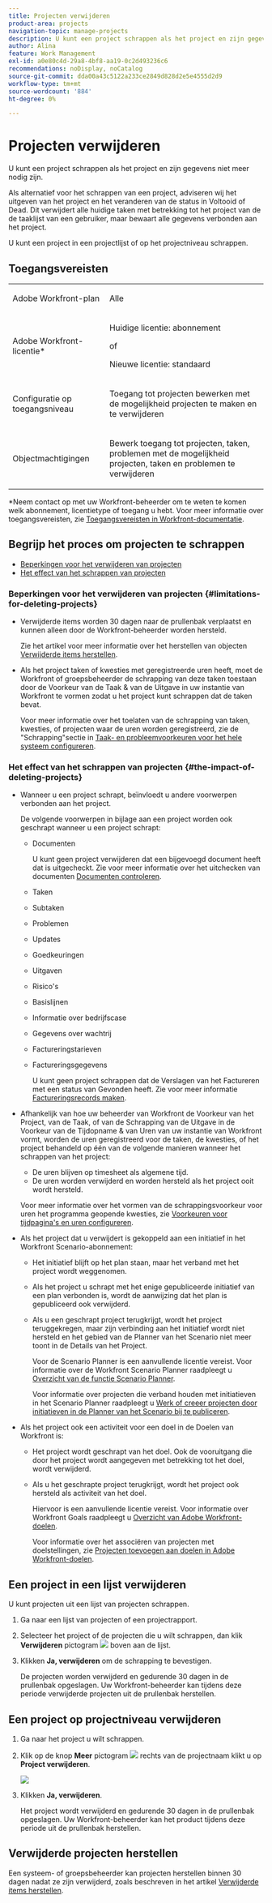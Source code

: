 ```yaml
---
title: Projecten verwijderen
product-area: projects
navigation-topic: manage-projects
description: U kunt een project schrappen als het project en zijn gegevens niet meer nodig zijn. Als alternatief voor het schrappen van een project, adviseren wij het uitgeven van het project en het veranderen van de status in Voltooid of Dead. Dit verwijdert alle huidige taken met betrekking tot het project van de de taaklijst van een gebruiker, maar bewaart alle gegevens verbonden aan het project.
author: Alina
feature: Work Management
exl-id: a0e80c4d-29a8-4bf8-aa19-0c2d493236c6
recommendations: noDisplay, noCatalog
source-git-commit: dda00a43c5122a233ce2849d828d2e5e4555d2d9
workflow-type: tm+mt
source-wordcount: '884'
ht-degree: 0%

---
```


# Projecten verwijderen

<!--Audited: 01/2024-->

U kunt een project schrappen als het project en zijn gegevens niet meer nodig zijn.

Als alternatief voor het schrappen van een project, adviseren wij het uitgeven van het project en het veranderen van de status in Voltooid of Dead. Dit verwijdert alle huidige taken met betrekking tot het project van de de taaklijst van een gebruiker, maar bewaart alle gegevens verbonden aan het project.

U kunt een project in een projectlijst of op het projectniveau schrappen.

## Toegangsvereisten

<table style="table-layout:auto"> 
 <col> 
 <col> 
 <tbody> 
  <tr> 
   <td> <p>Adobe Workfront-plan</p> </td> 
   <td>Alle</td> 
  </tr> 
  <tr> 
   <td> <p>Adobe Workfront-licentie*</p> </td> 
   <td> <p>Huidige licentie: abonnement </p> 
   of
   <p>Nieuwe licentie: standaard </p>
   </td> 
  </tr> 
  <tr data-mc-conditions=""> 
   <td>Configuratie op toegangsniveau</td> 
   <td> <p>Toegang tot projecten bewerken met de mogelijkheid projecten te maken en te verwijderen</p> </td> 
  </tr> 
  <tr data-mc-conditions=""> 
   <td> <p>Objectmachtigingen </p> </td> 
   <td> <p>Bewerk toegang tot projecten, taken, problemen met de mogelijkheid projecten, taken en problemen te verwijderen</p> </td> 
  </tr> 
 </tbody> 
</table>

*Neem contact op met uw Workfront-beheerder om te weten te komen welk abonnement, licentietype of toegang u hebt. Voor meer informatie over toegangsvereisten, zie [Toegangsvereisten in Workfront-documentatie](/help/quicksilver/administration-and-setup/add-users/access-levels-and-object-permissions/access-level-requirements-in-documentation.md).

## Begrijp het proces om projecten te schrappen

* [Beperkingen voor het verwijderen van projecten](#limitations-for-deleting-projects)
* [Het effect van het schrappen van projecten](#the-impact-of-deleting-projects)

### Beperkingen voor het verwijderen van projecten  {#limitations-for-deleting-projects}

* Verwijderde items worden 30 dagen naar de prullenbak verplaatst en kunnen alleen door de Workfront-beheerder worden hersteld.

  Zie het artikel voor meer informatie over het herstellen van objecten [Verwijderde items herstellen](../../../administration-and-setup/manage-workfront/manage-deleted-items/restore-deleted-items.md).

* Als het project taken of kwesties met geregistreerde uren heeft, moet de Workfront of groepsbeheerder de schrapping van deze taken toestaan door de Voorkeur van de Taak &amp; van de Uitgave in uw instantie van Workfront te vormen zodat u het project kunt schrappen dat de taken bevat.

  Voor meer informatie over het toelaten van de schrapping van taken, kwesties, of projecten waar de uren worden geregistreerd, zie de &quot;Schrapping&quot;sectie in [Taak- en probleemvoorkeuren voor het hele systeem configureren](../../../administration-and-setup/set-up-workfront/configure-system-defaults/set-task-issue-preferences.md).

  <!--
  <p data-mc-conditions="QuicksilverOrClassic.Quicksilver,QuicksilverOrClassic.Draft mode">(NOTE: this bullet stays in NWE only forever)</p>
  -->

### Het effect van het schrappen van projecten {#the-impact-of-deleting-projects}

* Wanneer u een project schrapt, beïnvloedt u andere voorwerpen verbonden aan het project.

  De volgende voorwerpen in bijlage aan een project worden ook geschrapt wanneer u een project schrapt:

   * Documenten

     U kunt geen project verwijderen dat een bijgevoegd document heeft dat is uitgecheckt. Zie voor meer informatie over het uitchecken van documenten [Documenten controleren](../../../documents/managing-documents/check-out-documents.md).

   * Taken
   * Subtaken
   * Problemen
   * Updates
   * Goedkeuringen
   * Uitgaven
   * Risico&#39;s
   * Basislijnen
   * Informatie over bedrijfscase
   * Gegevens over wachtrij
   * Factureringstarieven
   * Factureringsgegevens

     U kunt geen project schrappen dat de Verslagen van het Factureren met een status van Gevonden heeft. Zie voor meer informatie [Factureringsrecords maken](../../projects/project-finances/create-billing-records.md).

* Afhankelijk van hoe uw beheerder van Workfront de Voorkeur van het Project, van de Taak, of van de Schrapping van de Uitgave in de Voorkeur van de Tijdopname &amp; van Uren van uw instantie van Workfront vormt, worden de uren geregistreerd voor de taken, de kwesties, of het project behandeld op één van de volgende manieren wanneer het schrappen van het project:

   * De uren blijven op timesheet als algemene tijd.
   * De uren worden verwijderd en worden hersteld als het project ooit wordt hersteld.

  Voor meer informatie over het vormen van de schrappingsvoorkeur voor uren het programma geopende kwesties, zie [Voorkeuren voor tijdpagina&#39;s en uren configureren](../../../administration-and-setup/set-up-workfront/configure-timesheets-schedules/timesheet-and-hour-preferences.md).

* Als het project dat u verwijdert is gekoppeld aan een initiatief in het Workfront Scenario-abonnement:

   * Het initiatief blijft op het plan staan, maar het verband met het project wordt weggenomen.
   * Als het project u schrapt met het enige gepubliceerde initiatief van een plan verbonden is, wordt de aanwijzing dat het plan is gepubliceerd ook verwijderd.
   * Als u een geschrapt project terugkrijgt, wordt het project teruggekregen, maar zijn verbinding aan het initiatief wordt niet hersteld en het gebied van de Planner van het Scenario niet meer toont in de Details van het Project.

     Voor de Scenario Planner is een aanvullende licentie vereist. Voor informatie over de Workfront Scenario Planner raadpleegt u [Overzicht van de functie Scenario Planner](../../../scenario-planner/scenario-planner-overview.md).

     Voor informatie over projecten die verband houden met initiatieven in het Scenario Planner raadpleegt u [Werk of creeer projecten door initiatieven in de Planner van het Scenario bij te publiceren](../../../scenario-planner/publish-scenarios-update-projects.md).

* Als het project ook een activiteit voor een doel in de Doelen van Workfront is:

   * Het project wordt geschrapt van het doel. Ook de vooruitgang die door het project wordt aangegeven met betrekking tot het doel, wordt verwijderd.

   * Als u het geschrapte project terugkrijgt, wordt het project ook hersteld als activiteit van het doel.

     Hiervoor is een aanvullende licentie vereist. Voor informatie over Workfront Goals raadpleegt u [Overzicht van Adobe Workfront-doelen](../../../workfront-goals/goal-management/wf-goals-overview.md).

     Voor informatie over het associëren van projecten met doelstellingen, zie [Projecten toevoegen aan doelen in Adobe Workfront-doelen](../../../workfront-goals/results-and-activities/connect-projects-to-goals-overview.md).

## Een project in een lijst verwijderen

U kunt projecten uit een lijst van projecten schrappen.

1. Ga naar een lijst van projecten of een projectrapport.
1. Selecteer het project of de projecten die u wilt schrappen, dan klik **Verwijderen** pictogram ![](assets/delete-icon.png) boven aan de lijst.

1. Klikken **Ja, verwijderen** om de schrapping te bevestigen.

   De projecten worden verwijderd en gedurende 30 dagen in de prullenbak opgeslagen. Uw Workfront-beheerder kan tijdens deze periode verwijderde projecten uit de prullenbak herstellen.

## Een project op projectniveau verwijderen

1. Ga naar het project u wilt schrappen.
1. Klik op de knop **Meer** pictogram ![](assets/qs-more-menu.png) rechts van de projectnaam klikt u op **Project verwijderen**.

   ![](assets/more-icon-expanded-delete-project-highlighted.png)

1. Klikken **Ja, verwijderen**.

   Het project wordt verwijderd en gedurende 30 dagen in de prullenbak opgeslagen. Uw Workfront-beheerder kan het product tijdens deze periode uit de prullenbak herstellen.

## Verwijderde projecten herstellen

Een systeem- of groepsbeheerder kan projecten herstellen binnen 30 dagen nadat ze zijn verwijderd, zoals beschreven in het artikel [Verwijderde items herstellen](../../../administration-and-setup/manage-workfront/manage-deleted-items/restore-deleted-items.md).
